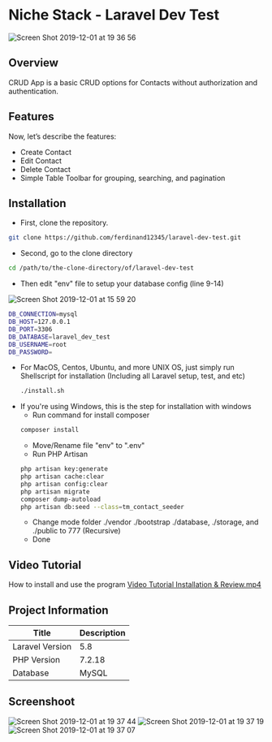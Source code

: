 # Niche Stack - Laravel Dev Test
![Screen Shot 2019-12-01 at 19 36 56](https://user-images.githubusercontent.com/14433159/69914087-92cda780-1472-11ea-8728-9a0da5bc5b2f.png)

## Overview
CRUD App is a basic CRUD options for Contacts without authorization and authentication.

## Features
Now, let’s describe the features:
* Create Contact
* Edit Contact
* Delete Contact
* Simple Table Toolbar for grouping, searching, and pagination

## Installation
* First, clone the repository.
```bash
git clone https://github.com/ferdinand12345/laravel-dev-test.git
```
- Second, go to the clone directory
```bash
cd /path/to/the-clone-directory/of/laravel-dev-test
```
- Then edit "env" file to setup your database config (line 9-14)

![Screen Shot 2019-12-01 at 15 59 20](https://user-images.githubusercontent.com/14433159/69914106-c27caf80-1472-11ea-9948-5b44240fffd8.png)

```bash
DB_CONNECTION=mysql
DB_HOST=127.0.0.1
DB_PORT=3306
DB_DATABASE=laravel_dev_test
DB_USERNAME=root
DB_PASSWORD=
```
- For MacOS, Centos, Ubuntu, and more UNIX OS, just simply run Shellscript for installation (Including all Laravel setup, test, and etc)
    ```bash
    ./install.sh
    ```
- If you're using Windows, this is the step for installation with windows
	- Run command for install composer
	```bash
	composer install
	```
	- Move/Rename file "env" to ".env"
	- Run PHP Artisan
	```bash
	php artisan key:generate
	php artisan cache:clear
	php artisan config:clear
	php artisan migrate
	composer dump-autoload
	php artisan db:seed --class=tm_contact_seeder
	```
	- Change mode folder ./vendor ./bootstrap ./database, ./storage, and ./public to 777 (Recursive)
	- Done
    
## Video Tutorial
How to install and use the program
[Video Tutorial Installation & Review.mp4](https://drive.google.com/file/d/1qADtVK19V1SoeAGB0ZXB9f8q7T7ZfR8m/view?usp=sharing)

## Project Information
Title | Description
--- | ---
Laravel Version | 5.8
PHP Version | 7.2.18
Database | MySQL

## Screenshoot
![Screen Shot 2019-12-01 at 19 37 44](https://user-images.githubusercontent.com/14433159/69914124-08397800-1473-11ea-9154-e24886763242.png)
![Screen Shot 2019-12-01 at 19 37 19](https://user-images.githubusercontent.com/14433159/69914125-08d20e80-1473-11ea-9bc4-f064e257f31c.png)
![Screen Shot 2019-12-01 at 19 37 07](https://user-images.githubusercontent.com/14433159/69914126-096aa500-1473-11ea-9207-c209701005de.png)

